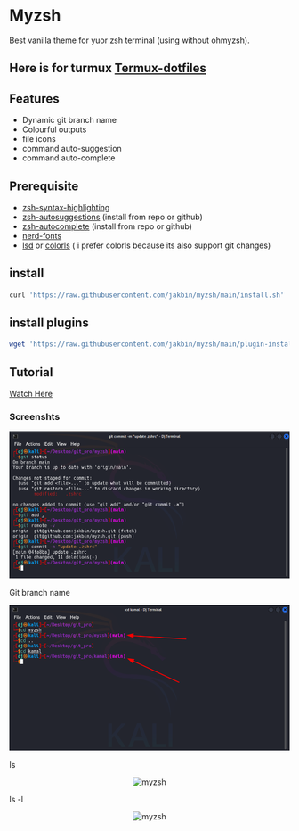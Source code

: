 # Myzsh

Best vanilla theme for yuor zsh terminal (using without ohmyzsh).

## Here is for turmux [Termux-dotfiles](https://github.com/jakbin/termux-dotfiles)

## Features

* Dynamic git branch name
* Colourful outputs
* file icons
* command auto-suggestion
* command auto-complete

## Prerequisite

* [zsh-syntax-highlighting](https://github.com/zsh-users/zsh-syntax-highlighting)
* [zsh-autosuggestions](https://github.com/zsh-users/zsh-autosuggestions) (install from repo or github)
* [zsh-autocomplete](https://github.com/marlonrichert/zsh-autocomplete) (install from repo or github)
* [nerd-fonts](https://github.com/ryanoasis/nerd-fonts)
* [lsd](https://github.com/Peltoche/lsd) or [colorls](https://github.com/athityakumar/colorls) ( i prefer colorls because its also support git changes)

## install

```sh
curl 'https://raw.githubusercontent.com/jakbin/myzsh/main/install.sh' | sh
```

## install plugins

```sh
wget 'https://raw.githubusercontent.com/jakbin/myzsh/main/plugin-install.sh' && bash plugin-install.sh
```

## Tutorial
[Watch Here](https://youtu.be/8q1NDEKkSf4)


### Screenshts

<p align="center"> <img alt="myzsh" src="screenshots/preview.png"> </p>

Git branch name

<p align="center"> <img alt="myzsh" src="screenshots/git_branch_name.png"> </p>

ls 

<p align="center"> <img alt="myzsh" src="screenshots/ls.png"> </p>

ls -l

<p align="center"> <img alt="myzsh" src="screenshots/ll.png"> </p>
